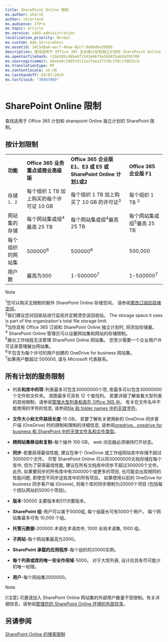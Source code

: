 ```yaml
---
title: SharePoint Online 限制
ms.author: sharik
author: skjerland
ms.audience: ITPro
ms.topic: article
ms.service: o365-administration
localization_priority: Normal
ms.custom: Adm_ServiceDesc
ms.assetid: 34c5d8a8-eec7-46ae-82c7-9e9bdbe39895
description: 查找适用于 Office 365 企业版计划和独立计划的 SharePoint Online 限制。
ms.openlocfilehash: c1b6185c46be6f1343e6679a5b887bab5b393708
ms.sourcegitcommit: 68eee0c2885fd112e37eea27370c3f8c1f0831cb
ms.translationtype: MT
ms.contentlocale: zh-CN
ms.lasthandoff: 03/07/2019
ms.locfileid: "30467869"
---
```

# <a name="sharepoint-online-limits"></a>SharePoint Online 限制

查找适用于 Office 365 计划和 sharepoint Online 独立计划的 SharePoint 限制。
  
## <a name="limits-by-plan"></a>按计划限制

|||||
|:-----|:-----|:-----|:-----|
|**功能** <br/> |**Office 365 业务重点或商业高级版** <br/> |**Office 365 企业版 E1、E3 或 E5 或 SharePoint Online 计划1或2** <br/> | **Office 365 企业版 F1** <br/> |
|存储<sup>1、2</sup> <br/> |每个组织 1 TB 加上购买的每个许可证 10 GB  <br/> |每个组织 1 TB 加上购买了 10 GB 的许可证<sup>3</sup> <br/> |每个组织 1 TB <sup>3</sup> <br/> |
|网站集的存储  <br/> |每个网站集或组<sup>4</sup>最高 25 TB <br/> |每个网站集或组<sup>4</sup>最高 25 TB <br/> |每个网站集或组<sup>5</sup>最高 25 TB <br/> |
|每个组织的网站集  <br/> |500000<sup>6</sup> <br/> |500000<sup>6</sup> <br/> |500,000<br/> |
|用户数  <br/> |最高为300  <br/> |1-500000<sup>7</sup> <br/> |1-500000<sup>7</sup> <br/> |
   
> [!NOTE]
> <sup>1</sup>您可以购买无限制的额外 SharePoint Online 存储空间。 请参阅[更改订阅的存储空间](https://support.office.com/article/96EA3533-DE64-4B01-839A-C560875A662C)。 
<br/><sup>2</sup>我们建议您对回收站进行监视并定期清空该回收站。 The storage space it uses is part of the organization's total file storage limit. 
<br/> <sup>3</sup>当你具有 Office 365 订阅和 SharePoint Online 独立计划时, 将添加存储量。 
<br/><sup>4</sup> SharePoint Online 管理员可以设置网站集和网站的存储限制。
<br/> <sup>5</sup>展台工作线程无法管理 SharePoint Online 网站集。 您至少需要一个企业用户许可证来管理展台网站集。 
<br/> <sup>6</sup>不包含为每个许可的用户创建的 OneDrive for business 网站集。 
<br/><sup>7</sup>如果用户数超过 500000, 请与 Microsoft 代表联系。 
  

  
## <a name="service-limits-for-all-plans"></a>所有计划的服务限制

- 列表**和库中的项**-列表最多可包含30000000个项, 库最多可以包含30000000个文件和文件夹。 视图最多可具有 12 个查找列。 若要详细了解查看大型列表的其他限制，请参阅[管理大型列表和库在 Office 365 中](https://support.office.com/article/b4038448-ec0e-49b7-b853-679d3d8fb784)。 有关在文件名中不能使用的字符的信息, 请参阅[file 和 folder names 中的无效字符](https://support.office.com/article/64883a5d-228e-48f5-b3d2-eb39e07630fa)。

- **文件大小和文件路径长度**-15 GB。 若要了解有关使用新的 OneDrive 同步客户端 (OneDrive) 时的限制和限制的详细信息, 请参阅[onedrive、onedrive for business 和 SharePoint 中的无效文件名和文件类型](https://support.office.com/article/64883a5d-228e-48f5-b3d2-eb39e07630fa)。

- **跨网站集移动和复制**–每个操作 100 GB。 web 浏览器必须保持打开状态。

- **同步**-若要获得最佳性能, 建议在单个 OneDrive 或工作组网站库中存储不超过300000个文件。 尽管 SharePoint Online 可以将30000000文档存储在每个库中, 但为了获得最佳性能, 建议在所有文档库中同步不超过300000个文件。 此外, 如果要同步的所有库中有300000个或更多的项目, 也可能会出现相同的性能问题, 即使您不同步这些库中的所有项目。 如果使用以前的 OneDrive for business 同步客户端 (Groove), 则每个库的同步限制为20000个项目 (包括每个团队网站的5000个项目)。

- **版本**-50000 主要版本和511次要版本。

- **SharePoint 组**-用户可以属于5000组, 每个组最长可有5000个用户。 每个网站集最多可有 10,000 个组。

- **托管元数据**-200000 术语在术语库中, 1000 全局术语集, 1000 组。

- **子网站**-每个网站集最高为2000。

- **SharePoint 承载的应用程序**-每个组织的20000实例。

- **每个列表或库的唯一安全作用域**-5000。 对于大型列表, 设计应具有尽可能少的唯一权限。

- **用户**-每个网站集2000000。

> [!NOTE]
> [!注意] 可邀请加入 SharePoint Online 网站集的外部用户数量不受限制。有关详细信息，请参阅[管理您的 SharePoint Online 环境的外部共享](/sharepoint/external-sharing-overview)。

## <a name="see-also"></a>另请参阅

[SharePoint Online 的搜索限制](/sharepoint/search-limits)